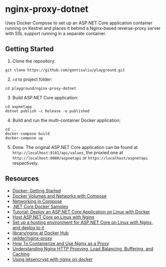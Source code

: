 # nginx-proxy-dotnet

Uses Docker Compose to set up an ASP.NET Core application container running on Kestrel and places it behind a Nginx-based reverse-proxy server with SSL support running in a separate container.

## Getting Started

1. Clone the repository:

```
git clone https://github.com/gentisaliu/playground.git
```

2. `cd` to project folder:

```
cd playground/nginx-proxy-dotnet
```

3. Build ASP.NET Core application:

```
cd aspnetapp
dotnet publish -c Release -o published
```

4. Build and run the multi-container Docker application:

```
cd ..
docker-compose build
docker-compose up
```

5. Done. The original ASP.NET Core application can be found at `http://localhost:8181/api/values`, the proxied one at `http://localhost:8080/aspnetapi` or `https://localhost/aspnetapi` respectively.

## Resources

- [Docker: Getting Started](https://docs.docker.com/get-started/)
- [Docker Volumes and Networks with Compose](https://www.linux.com/learn/docker-volumes-and-networks-compose)
- [Networking in Compose](https://docs.docker.com/compose/networking)
- [.NET Core Docker Samples](https://github.com/dotnet/dotnet-docker-samples)
- [Tutorial: Deploy an ASP.NET Core Application on Linux with Docker](https://stormpath.com/blog/tutorial-deploy-asp-net-core-on-linux-with-docker)
- [Host ASP.NET Core on Linux with Nginx](https://docs.microsoft.com/en-us/aspnet/core/publishing/linuxproduction)
- [Set up a hosting environment for ASP.NET Core on Linux with Nginx, and deploy to it](https://docs.microsoft.com/en-us/aspnet/core/publishing/linuxproduction)
- [library/nginx at Docker Hub](https://hub.docker.com/_/nginx/)
- [jwilder/nginx-proxy](https://github.com/jwilder/nginx-proxy)
- [How To Containerize and Use Nginx as a Proxy](https://www.digitalocean.com/community/tutorials/docker-explained-how-to-containerize-and-use-nginx-as-a-proxy)
- [Understanding Nginx HTTP Proxying, Load Balancing, Buffering, and Caching](https://www.digitalocean.com/community/tutorials/understanding-nginx-http-proxying-load-balancing-buffering-and-caching)
- [Using letsencrypt with nginx on docker](http://blog.nbellocam.me/2016/03/10/letsencrypt-and-nginx-on-docker)